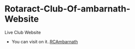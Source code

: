 # Rotaract-Club-Of-ambarnath-Website
Live Club Website 

- You can visit on it..[RCAmbarnath](https://rtrend96.github.io/Rotaract-Club-Of-ambarnath-Website)
